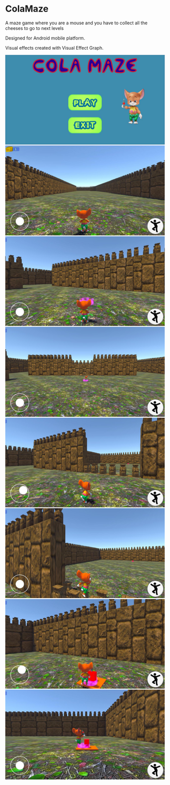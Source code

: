 # ColaMaze
 
 A maze game where you are a mouse and you have to collect all the cheeses to go to next levels
 
 Designed for Android mobile platform.
 
 Visual effects created with Visual Effect Graph.
 
 
![plot](https://github.com/alexshko/MouseMaze/blob/main/Recordings/image_001_0000.jpg)
![plot](https://github.com/alexshko/MouseMaze/blob/main/Recordings/image_001_0067.jpg)
![plot](https://github.com/alexshko/MouseMaze/blob/main/Recordings/image_002_0000.jpg)
![plot](https://github.com/alexshko/MouseMaze/blob/main/Recordings/image_002_0153.jpg)
![plot](https://github.com/alexshko/MouseMaze/blob/main/Recordings/image_002_0224.jpg)
![plot](https://github.com/alexshko/MouseMaze/blob/main/Recordings/image_002_0341.jpg)
![plot](https://github.com/alexshko/MouseMaze/blob/main/Recordings/image_002_0610.jpg)
![plot](https://github.com/alexshko/MouseMaze/blob/main/Recordings/image_002_0661.jpg)
